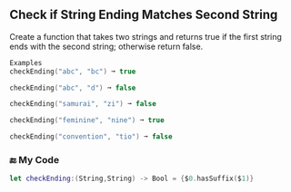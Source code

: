 ## Check if String Ending Matches Second String

Create a function that takes two strings and returns true if the first string ends with the second string; otherwise return false.
```swift
Examples
checkEnding("abc", "bc") ➞ true

checkEnding("abc", "d") ➞ false

checkEnding("samurai", "zi") ➞ false

checkEnding("feminine", "nine") ➞ true

checkEnding("convention", "tio") ➞ false
```
### 🔚 My Code
```swift
let checkEnding:(String,String) -> Bool = {$0.hasSuffix($1)}
```
